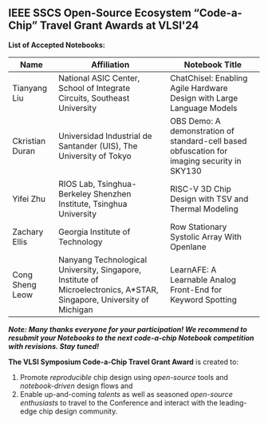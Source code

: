 ## IEEE SSCS Open-Source Ecosystem “Code-a-Chip” Travel Grant Awards at VLSI'24

**List of Accepted Notebooks:**

| Name        | Affiliation                                                     | Notebook Title                                                          |  
| ----------- | --------------------------------------------------------------- | ----------------------------------------------------------------------- |
| Tianyang Liu | National ASIC Center, School of Integrate Circuits, Southeast University | ChatChisel: Enabling Agile Hardware Design with Large Language Models |
| Ckristian Duran | Universidad Industrial de Santander (UIS), The University of Tokyo| OBS Demo: A demonstration of standard-cell based obfuscation for imaging security in SKY130 |
| Yifei Zhu | RIOS Lab, Tsinghua-Berkeley Shenzhen Institute, Tsinghua University | RISC-V 3D Chip Design with TSV and Thermal Modeling |
| Zachary Ellis | Georgia Institute of Technology | Row Stationary Systolic Array With Openlane |
| Cong Sheng Leow | Nanyang Technological University, Singapore, Institute of Microelectronics, A*STAR, Singapore, University of Michigan | LearnAFE: A Learnable Analog Front-End for Keyword Spotting |


***Note: Many thanks everyone for your participation! We recommend to resubmit your Notebooks to the next code-a-chip Notebook competition with revisions. Stay tuned!***

**The VLSI Symposium Code-a-Chip Travel Grant Award** is created to:
 1. Promote *reproducible* chip design using *open-source* tools and *notebook-driven* design flows and 
 2. Enable up-and-coming *talents* as well as seasoned *open-source enthusiasts* to travel to the Conference and interact with the leading-edge chip design community. 

 

